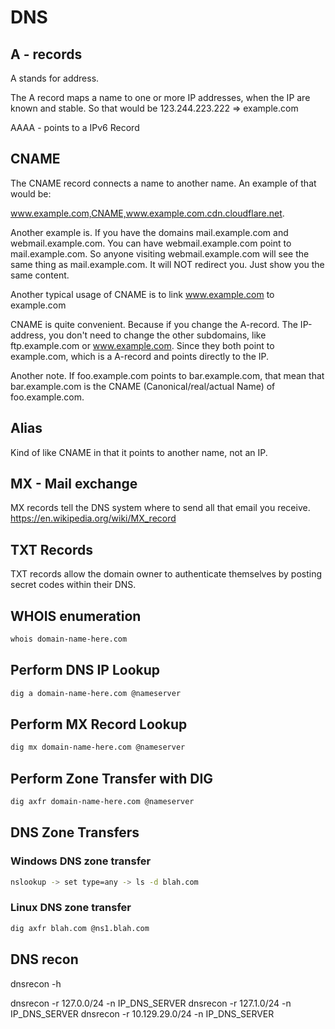 # DNS


## A - records

A stands for address.

The A record maps a name to one or more IP addresses, when the IP are known and stable. So that would be 123.244.223.222 => example.com

AAAA - points to a IPv6 Record

## CNAME

The CNAME record connects a name to another name. An example of that would be:

www.example.com,CNAME,www.example.com.cdn.cloudflare.net.

Another example is. If you have the domains mail.example.com and webmail.example.com. You can have webmail.example.com point to mail.example.com. So anyone visiting webmail.example.com will see the same thing as mail.example.com. It will NOT redirect you. Just show you the same content.

Another typical usage of CNAME is to link www.example.com to example.com

CNAME is quite convenient. Because if you change the A-record. The IP-address, you don't need to change the other subdomains, like ftp.example.com or www.example.com. Since they both point to example.com, which is a A-record and points directly to the IP.

Another note. If foo.example.com points to bar.example.com, that mean that bar.example.com is the CNAME (Canonical/real/actual Name) of foo.example.com.

## Alias

Kind of like CNAME in that it points to another name, not an IP.

## MX - Mail exchange

MX records tell the DNS system where to send all that email you receive.
https://en.wikipedia.org/wiki/MX_record

## TXT Records

TXT records allow the domain owner to authenticate themselves by posting secret codes within their DNS. 

## WHOIS enumeration
```bash
whois domain-name-here.com 
```

## Perform DNS IP Lookup
```bash
dig a domain-name-here.com @nameserver 
```

## Perform MX Record Lookup
```bash
dig mx domain-name-here.com @nameserver
```

## Perform Zone Transfer with DIG
```bash
dig axfr domain-name-here.com @nameserver
```

## DNS Zone Transfers

### Windows DNS zone transfer

```bash
nslookup -> set type=any -> ls -d blah.com
```

### Linux DNS zone transfer
```bash
dig axfr blah.com @ns1.blah.com
```


## DNS recon

dnsrecon -h


dnsrecon -r 127.0.0/24 -n IP_DNS_SERVER
dnsrecon -r 127.1.0/24 -n IP_DNS_SERVER
dnsrecon -r 10.129.29.0/24 -n IP_DNS_SERVER